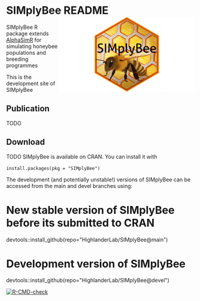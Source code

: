 # SIMplyBee README <a><img src="man/figures/SIMplyBee_logo_hex.png" align="right" height="200"/></a>

SIMplyBee R package extends [AlphaSimR](https://CRAN.R-project.org/package=AlphaSimR)
for simulating honeybee populations and breeding programmes

This is the development site of SIMplyBee

## Publication

TODO

## Download

TODO SIMplyBee is available on CRAN. You can install it with

    install.packages(pkg = "SIMplyBee")

The development (and potentially unstable!) versions of SIMplyBee can be
accessed from the main and devel branches using:

# New stable version of SIMplyBee before its submitted to CRAN
devtools::install_github(repo="HighlanderLab/SIMplyBee@main")

# Development version of SIMplyBee
devtools::install_github(repo="HighlanderLab/SIMplyBee@devel")


<!-- badges: start -->
  [![R-CMD-check](https://github.com/janaobsteter/SIMplyBee/workflows/R-CMD-check/badge.svg)](https://github.com/janaobsteter/SIMplyBee/actions)
  <!-- badges: end -->
